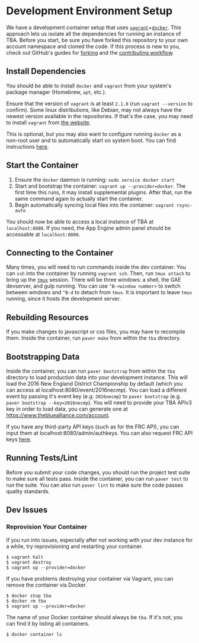 # Development Environment Setup

We have a development container setup that uses [`vagrant`](https://www.vagrantup.com/)+[`docker`](https://www.docker.com/). This approach lets us isolate all the dependencies for running an instance of TBA. Before you start, be sure you have forked this repository to your own account namespace and cloned the code. If this process is new to you, check out GitHub's guides for [forking](https://guides.github.com/activities/forking/) and the [contributing workflow](https://guides.github.com/introduction/flow/).  
## Install Dependencies

You should be able to install `docker` and `vagrant` from your system's package manager (Homebrew, `apt`, etc.).

Ensure that the version of `vagrant` is at least `2.1.0` (run `vagrant --version` to confirm). Some linux distributions, like Debian, may not always have the newest version available in the repositories. If that's the case, you may need to install `vagrant` from [the website](https://www.vagrantup.com).

This is optional, but you may also want to configure running `docker` as a non-root user and to automatically start on system boot. You can find instructions [here](https://docs.docker.com/engine/installation/linux/linux-postinstall/).

## Start the Container

 1. Ensure the `docker` daemon is running: `sudo service docker start`
 2. Start and bootstrap the container: `vagrant up --provider=docker`. The first time this runs, it may install supplemental plugins. After that, run the same command again to actually start the container.
 3. Begin automatically syncing local files into the container: `vagrant rsync-auto`

You should now be able to access a local instance of TBA at `localhost:8080`. If you need, the App Engine admin panel should be accessable at `localhost:8000`.

## Connecting to the Container

Many times, you will need to run commands inside the dev container. You can `ssh` into the container by running `vagrant ssh`. Then, run `tmux attach` to bring up the [`tmux`](http://man.openbsd.org/OpenBSD-current/man1/tmux.1) session. There will be three windows: a shell, the GAE devserver, and gulp running. You can use `^B-<window number>` to switch between windows and `^B-d` to detach from `tmux`. It is important to leave `tmux` running, since it hosts the development server.

## Rebuilding Resources

If you make changes to javascript or css files, you may have to recompile them. Inside the container, run `paver make` from within the `tba` directory.

## Bootstrapping Data

Inside the container, you can run `paver bootstrap` from within the `tba` directory to load production data into your development instance. This will load the 2016 New England District Championship by default (which you can access at localhost:8080/event/2016necmp). You can load a different event by passing it's event key (e.g. `2016necmp`) to `paver bootstrap` (e.g. `paver bootstrap --key=2016necmp`). You will need to provide your TBA APIv3 key in order to load data, you can generate one at https://www.thebluealliance.com/account.

If you have any third-party API keys (such as for the FRC API), you can input them at localhost:8080/admin/authkeys. You can also request FRC API keys [here](https://frc-events.firstinspires.org/services/API).

## Running Tests/Lint

Before you submit your code changes, you should run the project test suite to make sure all tests pass. Inside the container, you can run `paver test` to run the suite. You can also run `paver lint` to make sure the code passes quality standards.

## Dev Issues

### Reprovision Your Container

If you run into issues, especially after not working with your dev instance for a while, try reprovisioning and restarting your container.

```
$ vagrant halt
$ vagrant destroy
$ vagrant up --provider=docker
```

If you have problems destroying your container via Vagrant, you can remove the container via Docker.

```
$ docker stop tba
$ docker rm tba
$ vagrant up --provider=docker
```

The name of your Docker container should always be `tba`. If it's not, you can find it by listing all containers.

```
$ docker container ls
```
